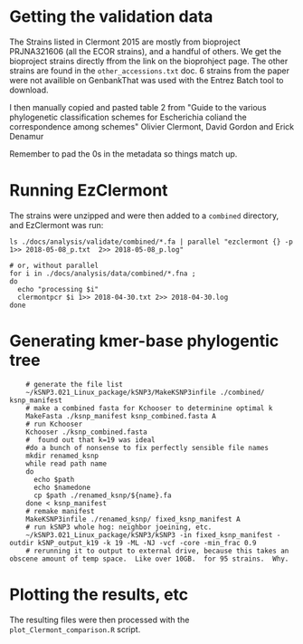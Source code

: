 # Getting the validation data
The Strains listed in Clermont 2015  are mostly from bioproject PRJNA321606 (all the ECOR strains), and a handful of others.  We get the bioproject strains directly ffrom the link on the bioprohject page.  The other strains are found in the `other_accessions.txt` doc. 6 strains from the paper were not availible on GenbankThat was used with the Entrez Batch tool to download.

I then manually copied and pasted table 2 from "Guide to the various phylogenetic classification schemes for Escherichia coliand the correspondence among schemes" Olivier Clermont, David Gordon and Erick Denamur


Remember to pad the 0s in the metadata so things match up.


# Running EzClermont
The strains were unzipped and were then added to a `combined` directory, and EzClermont was run:

```
ls ./docs/analysis/validate/combined/*.fa | parallel "ezclermont {} -p 1>> 2018-05-08_p.txt  2>> 2018-05-08_p.log"

# or, without parallel
for i in ./docs/analysis/data/combined/*.fna ;
do
  echo "processing $i"
  clermontpcr $i 1>> 2018-04-30.txt 2>> 2018-04-30.log
done

```

# Generating kmer-base phylogentic tree


```
	# generate the file list
	~/kSNP3.021_Linux_package/kSNP3/MakeKSNP3infile ./combined/ ksnp_manifest
	# make a combined fasta for Kchooser to determinine optimal k
	MakeFasta ./ksnp_manifest ksnp_combined.fasta A
	# run Kchooser
	Kchooser ./ksnp_combined.fasta
	#  found out that k=19 was ideal
	#do a bunch of nonsense to fix perfectly sensible file names
	mkdir renamed_ksnp
	while read path name
	do
	  echo $path
	  echo $namedone
      cp $path ./renamed_ksnp/${name}.fa
	done < ksnp_manifest
	# remake manifest
	MakeKSNP3infile ./renamed_ksnp/ fixed_ksnp_manifest A
	# run kSNP3 whole hog: neighbor joeining, etc.
	~/kSNP3.021_Linux_package/kSNP3/kSNP3 -in fixed_ksnp_manifest -outdir kSNP_output_k19 -k 19 -ML -NJ -vcf -core -min_frac 0.9
	# rerunning it to output to external drive, because this takes an obscene amount of temp space.  Like over 10GB.  for 95 strains.  Why.

```


# Plotting the results, etc
The resulting files were then processed with the `plot_Clermont_comparison.R` script.
